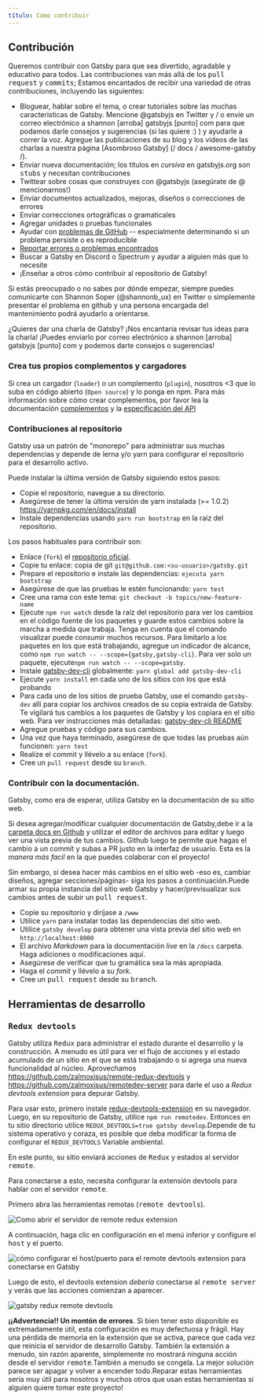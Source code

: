 ```yaml
---
título: Cómo contribuir
---
```


## Contribución

Queremos contribuir con Gatsby para que sea divertido, agradable y educativo para todos. Las contribuciones van más allá de los <tt>pull request</tt> y <tt>commits</tt>; Estamos encantados de recibir una variedad de otras contribuciones, incluyendo las siguientes:

- Bloguear, hablar sobre el tema, o crear tutoriales sobre las muchas caracteristicas de Gatsby. Mencione @gatsbyjs en Twitter y / o envíe un correo electrónico a shannon [arroba] gatsbyjs [punto] com para que podamos darle consejos y sugerencias (si las quiere :) ) y ayudarle a correr la voz. Agregue las publicaciones de su blog y los videos de las charlas a nuestra página [Asombroso Gatsby] (/ docs / awesome-gatsby /).
- Enviar nueva documentación; los títulos en _cursiva_ en gatsbyjs.org son <tt>stubs</tt> y necesitan contribuciones
- Twittear sobre cosas que construyes con @gatsbyjs (asegúrate de @ mencionarnos!)
- Enviar documentos actualizados, mejoras, diseños o correcciones de errores
- Enviar correcciones ortográficas o gramaticales
- Agregar unidades o pruebas funcionales
- Ayudar con [problemas de GitHub](https://github.com/gatsbyjs/gatsby/issues) -- especialmente determinando si un problema persiste o es reproducible
- [Reportar errores o problemas encontrados](/docs/how-to-file-an-issue/)
- Buscar a Gatsby en Discord o Spectrum y ayudar a alguien más que lo necesite
- ¡Enseñar a otros cómo contribuir al repositorio de Gatsby!

Si estás preocupado o no sabes por dónde empezar, siempre puedes comunicarte con Shannon Soper (@shannonb_ux) en Twitter o simplemente presentar el problema en github y una persona encargada del mantenimiento podrá ayudarlo a orientarse.

¿Quieres dar una charla de Gatsby? ¡Nos encantaría revisar tus ideas para la charla! ¡Puedes enviarlo por correo electrónico a shannon [arroba] gatsbyjs [punto] com y podemos darte consejos o sugerencias!

### Crea tus propios complementos y cargadores

Si crea un cargador (`loader`) o un complemento (`plugin`), nosotros <3 que lo suba en código abierto (`Open source`) y lo ponga en npm. Para más información sobre cómo crear complementos, por favor lea la documentación [complementos](https://github.com/gatsbyjs/gatsby/blob/master/docs/plugins) y la [especificación del API](https://github.com/gatsbyjs/gatsby/blob/master/docs/api-specification)

### Contribuciones al repositorio

Gatsby usa un patrón de "monorepo" para administrar sus muchas dependencias y depende de
lerna y/o yarn para configurar el repositorio para el desarrollo activo.

Puede instalar la última versión de Gatsby siguiendo estos pasos:

- Copie el repositorio, navegue a su directorio.
- Asegúrese de tener la última versión de yarn instalada (>= 1.0.2)
  https://yarnpkg.com/en/docs/install
- Instale dependencias usando `yarn run bootstrap` en la raíz del repositorio.

Los pasos habituales para contribuir son:

- Enlace (`fork`) el [repositorio oficial](https://github.com/gatsbyjs/gatsby).
- Copie tu enlace: copia de git `git@github.com:<su-usuario>/gatsby.git`
- Prepare el repositorio e instale las dependencias: `ejecuta yarn bootstrap`
- Asegúrese de que las pruebas le estén funcionando: `yarn test`
- Cree una rama con este tema: `git checkout -b topics/new-feature-name`
- Ejecute `npm run watch` desde la raíz del repositorio para ver los cambios en el código fuente de los paquetes y guarde estos cambios sobre la marcha a medida que trabaja. Tenga en cuenta que el comando visualizar puede consumir muchos recursos. Para limitarlo a los paquetes en los que está trabajando, agregue un indicador de alcance, como `npm run watch -- --scope={gatsby,gatsby-cli}`. Para ver solo un paquete, ejecute`npm run watch -- --scope=gatsby`.
- Instale [gatsby-dev-cli](/packages/gatsby-dev-cli/) globalmente: `yarn global add gatsby-dev-cli`
- Ejecute `yarn install` en cada uno de los sitios con los que está probando
- Para cada uno de los sitios de prueba Gatsby, use el comando `gatsby-dev` allí para copiar
  los archivos creados de su copia extraida de Gatsby. Te vigilará tus cambios
  a los paquetes de Gatsby y los copiara en el sitio web. Para ver instrucciones más detalladas:
  [gatsby-dev-cli README](/packages/gatsby-dev-cli/)
- Agregue pruebas y código para sus cambios.
- Una vez que haya terminado, asegúrese de que todas las pruebas aún funcionen: `yarn test`
- Realize el commit y llévelo a su enlace (`fork`).
- Cree un `pull request` desde su `branch`.

### Contribuir con la documentación.

Gatsby, como era de esperar, utiliza Gatsby en la documentación de su sitio web.

Si desea agregar/modificar cualquier documentación de Gatsby,debe ir a la
[carpeta docs en Github](https://github.com/gatsbyjs/gatsby/tree/master/docs) y utilizar el editor de archivos para editar y luego ver una vista previa de tus cambios. Github luego te permite
que hagas el cambio a un commit y subas a PR justo en la interfaz de usuario. Esta es la _manera más facil_
en la que puedes colaborar con el proyecto!

Sin embargo, si desea hacer más cambios en el sitio web -eso es, cambiar
diseños, agregar secciones/páginas- siga los pasos a continuación.Puede armar su
propia instancia del sitio web Gatsby y hacer/previsualizar sus cambios antes de subir un <tt>pull request</tt>.

- Copie su repositorio y diríjase a `/www`
- Utilice `yarn` para instalar todas las dependencias del sitio web.
- Utilice `gatsby develop` para obtener una vista previa del sitio web en `http://localhost:8000`
- El archivo _Markdown_ para la documentación _live_ en la `/docs` carpeta. Haga
  adiciones o modificaciones aquí.
- Asegúrese de verificar que tu gramática sea la más apropiada.
- Haga el _commit_ y llévelo a su _fork_.
- Cree un <tt>pull request</tt> desde su <tt>branch</tt>.

## Herramientas de desarrollo

### <tt>Redux devtools</tt>

Gatsby utiliza <tt>Redux</tt> para administrar el estado durante el desarrollo y la construcción. A menudo es
útil para ver el flujo de acciones y el estado acumulado de un sitio en el que se está trabajando
o si agrega una nueva funcionalidad al núcleo. Aprovechamos
https://github.com/zalmoxisus/remote-redux-devtools y
https://github.com/zalmoxisus/remotedev-server para darle el uso a _Redux
devtools extension_ para depurar Gatsby.

Para usar esto, primero instale
[redux-devtools-extension](https://github.com/zalmoxisus/redux-devtools-extension)
en su navegador. Luego, en su repositorio de Gatsby, utilice `npm run remotedev`. Entonces en tu
sitio directorio utilice `REDUX_DEVTOOLS=true gatsby develop`.Depende de tu
sistema operativo y coraza, es posible que deba modificar la forma de configurar el
`REDUX_DEVTOOLS` Variable ambiental.

En este punto, su sitio enviará acciones de <tt>Redux</tt> y estados al servidor
<tt>remote</tt>.

Para conectarse a esto, necesita configurar la extensión devtools
para hablar con el servidor <tt>remote</tt>.

Primero abra las herramientas remotas (<tt>remote devtools</tt>).

![Como abrir el servidor de remote redux extension](./images/open-remote-dev-tools.png)

A continuación, haga clic en configuración en el menú inferior y configure el <tt>host</tt> y el puerto.

![cómo configurar el host/puerto para el remote devtools extension para conectarse en Gatsby](./images/remote-dev-settings.png)

Luego de esto, el devtools extension _debería_ conectarse al <tt>remote server</tt>
y verás que las acciones comienzan a aparecer.

![gatsby redux remote devtools](./images/running-redux-devtools.png)

**¡¡Advertencia!! Un montón de errores**. Si bien tener esto disponible es extremadamente
útil, esta configuración es muy defectuosa y frágil. Hay una pérdida de memoria en la extensión que se activa,
parece que cada vez que reinicia el servidor de desarrollo Gatsby.
También la extensión a menudo, sin razón aparente, simplemente no mostrará ninguna acción desde el servidor <tt>remote</tt>.También a menudo se congela.
La mejor solución parece ser apagar y volver a encender todo.Reparar estas herramientas sería muy útil para nosotros y muchos otros que usan estas herramientas si alguien
quiere tomar este proyecto!
